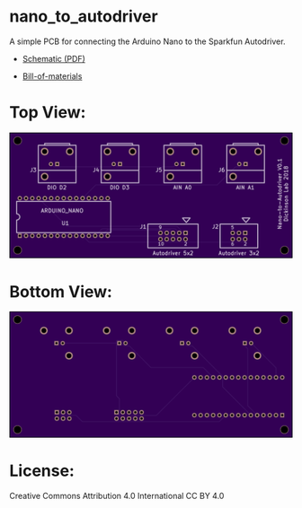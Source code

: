 # nano_to_autodriver
A simple PCB for connecting the Arduino Nano to the Sparkfun Autodriver. 

* [Schematic (PDF)](nano_to_autodriver.pdf)

* [Bill-of-materials](BOM.txt)

# Top View: 
![top_view](images/nano_to_autodriver_top.png)

# Bottom View:
![bot_view](images/nano_to_autodriver_bot.png)

# License: 
Creative Commons Attribution 4.0 International CC BY 4.0

